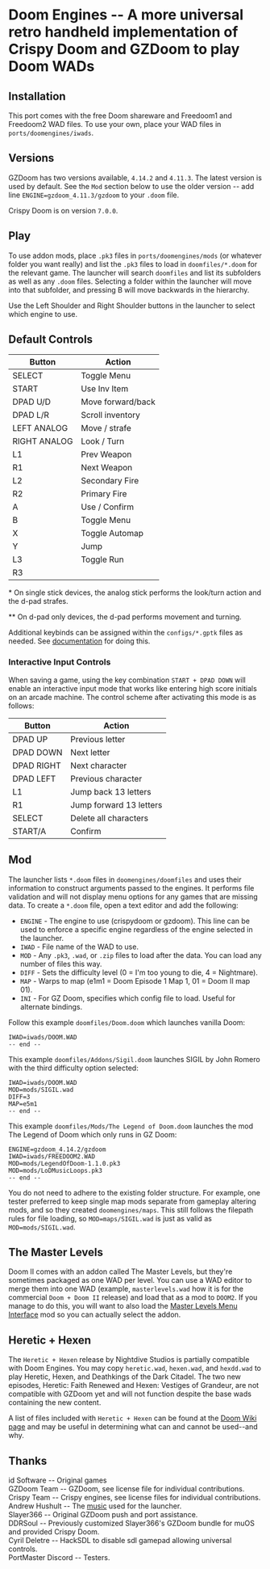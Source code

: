 # Doom Engines -- A more universal retro handheld implementation of Crispy Doom and GZDoom to play Doom WADs

## Installation
This port comes with the free Doom shareware and Freedoom1 and Freedoom2 WAD files. To use your own, place your WAD files in `ports/doomengines/iwads`.

## Versions
GZDoom has two versions available, `4.14.2` and `4.11.3`. The latest version is used by default. See the `Mod` section below to use the older version -- add line `ENGINE=gzdoom_4.11.3/gzdoom` to your `.doom` file.

Crispy Doom is on version `7.0.0`.

## Play
To use addon mods, place `.pk3` files in `ports/doomengines/mods` (or whatever folder you want really) and list the `.pk3` files to load in `doomfiles/*.doom` for the relevant game. The launcher will search `doomfiles` and list its subfolders as well as any `.doom` files. Selecting a folder within the launcher will move into that subfolder, and pressing B will move backwards in the hierarchy.

Use the Left Shoulder and Right Shoulder buttons in the launcher to select which engine to use.

## Default Controls

| **Button**       | **Action**            |
|------------------|-----------------------|
| SELECT           | Toggle Menu           |
| START            | Use Inv Item          |
| DPAD U/D         | Move forward/back     |
| DPAD L/R         | Scroll inventory      |
| LEFT ANALOG      | Move / strafe         |
| RIGHT ANALOG     | Look / Turn           |
| L1               | Prev Weapon           |
| R1               | Next Weapon           |
| L2               | Secondary Fire        |
| R2               | Primary Fire          |
| A                | Use / Confirm         |
| B                | Toggle Menu           |
| X                | Toggle Automap        |
| Y                | Jump                  |
| L3               | Toggle Run            |
| R3               |                       |

\* On single stick devices, the analog stick performs the look/turn action and the d-pad strafes.

\*\* On d-pad only devices, the d-pad performs movement and turning.

Additional keybinds can be assigned within the `configs/*.gptk` files as needed. See [documentation](https://portmaster.games/gptokeyb-documentation.html#hotkey-button-for-additional-key-assignments) for doing this.

### Interactive Input Controls

When saving a game, using the key combination `START + DPAD DOWN` will enable an interactive input mode that works like entering high score initials on an arcade machine. The control scheme after activating this mode is as follows:

| **Button**       | **Action**             |
|------------------|------------------------|
| DPAD UP          | Previous letter        |
| DPAD DOWN        | Next letter            |
| DPAD RIGHT       | Next character         |
| DPAD LEFT        | Previous character     |
| L1               | Jump back 13 letters   |
| R1               | Jump forward 13 letters|
| SELECT           | Delete all characters  |
| START/A          | Confirm                |

## Mod
The launcher lists `*.doom` files in `doomengines/doomfiles` and uses their information to construct arguments passed to the engines. It performs file validation and will not display menu options for any games that are missing data. To create a `*.doom` file, open a text editor and add the following:

- `ENGINE` - The engine to use (crispydoom or gzdoom). This line can be used to enforce a specific engine regardless of the engine selected in the launcher.
- `IWAD` - File name of the WAD to use.
- `MOD` - Any `.pk3`, `.wad`, or `.zip` files to load after the data. You can load any number of files this way.
- `DIFF` - Sets the difficulty level (0 = I'm too young to die, 4 = Nightmare).
- `MAP` - Warps to map (e1m1 = Doom Episode 1 Map 1, 01 = Doom II map 01).
- `INI` - For GZ Doom, specifies which config file to load. Useful for alternate bindings.

Follow this example `doomfiles/Doom.doom` which launches vanilla Doom:

```
IWAD=iwads/DOOM.WAD
-- end --
```

This example `doomfiles/Addons/Sigil.doom` launches SIGIL by John Romero with the third difficulty option selected:

```
IWAD=iwads/DOOM.WAD
MOD=mods/SIGIL.wad
DIFF=3
MAP=e5m1
-- end --
```

This example `doomfiles/Mods/The Legend of Doom.doom` launches the mod The Legend of Doom which only runs in GZ Doom:

```
ENGINE=gzdoom_4.14.2/gzdoom
IWAD=iwads/FREEDOOM2.WAD
MOD=mods/LegendOfDoom-1.1.0.pk3
MOD=mods/LoDMusicLoops.pk3
-- end --
```

You do not need to adhere to the existing folder structure. For example, one tester preferred to keep single map mods separate from gameplay altering mods, and so they created `doomengines/maps`. This still follows the filepath rules for file loading, so `MOD=maps/SIGIL.wad` is just as valid as `MOD=mods/SIGIL.wad`.

## The Master Levels
Doom II comes with an addon called The Master Levels, but they're sometimes packaged as one WAD per level. You can use a WAD editor to merge them into one WAD (example, `masterlevels.wad` how it is for the commercial `Doom + Doom II` release) and load that as a mod to `DOOM2`. If you manage to do this, you will want to also load the [Master Levels Menu Interface](https://www.doomworld.com/idgames/utils/frontends/zdmlmenu) mod so you can actually select the addon.

## Heretic + Hexen
The `Heretic + Hexen` release by Nightdive Studios is partially compatible with Doom Engines. You may copy `heretic.wad`, `hexen.wad`, and `hexdd.wad` to play Heretic, Hexen, and Deathkings of the Dark Citadel. The two new episodes, Heretic: Faith Renewed and Hexen: Vestiges of Grandeur, are not compatible with GZDoom yet and will not function despite the base wads containing the new content.

A list of files included with `Heretic + Hexen` can be found at the [Doom Wiki page](https://doomwiki.org/wiki/Heretic_+_Hexen) and may be useful in determining what can and cannot be used--and why.

## Thanks
id Software -- Original games  
GZDoom Team -- GZDoom, see license file for individual contributions.  
Crispy Team -- Crispy engines, see license files for individual contributions.  
Andrew Hushult -- The [music](https://www.youtube.com/watch?v=Yctbs7A4KHk) used for the launcher.  
Slayer366 -- Original GZDoom push and port assistance.  
DDRSoul -- Previously customized Slayer366's GZDoom bundle for muOS and provided Crispy Doom.  
Cyril Deletre -- HackSDL to disable sdl gamepad allowing universal controls.  
PortMaster Discord -- Testers.  

